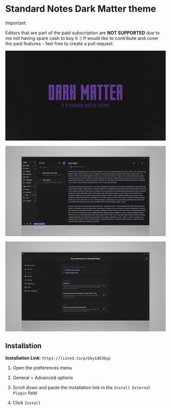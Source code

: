 # Standard Notes Dark Matter theme
> [!IMPORTANT]
> Editors that are part of the paid subscription are **NOT SUPPORTED** due to me not having spare cash to buy it :) If would like to contribute and cover the paid features - feel free to create a pull request.

![Preview](preview.png)

![Preview](preview-2.png)

![Preview](preview-3.png)

## Installation
**Installation Link**: `https://listed.to/p/Gky1d63Dyp`

1. Open the preferences menu

2. General > Advanced options

3. Scroll down and paste the installation link in the `Install External Plugin` field

4. Click `Install`
